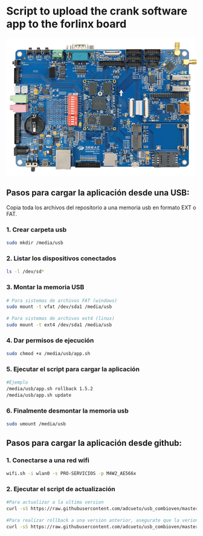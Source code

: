 # Script to upload the crank software app to the forlinx board
![Logo de la aplicación](/img/board.png)

## Pasos para cargar la aplicación desde una USB:
Copia toda los archivos del repositorio a una memoria usb en formato EXT o FAT.

### 1. Crear carpeta usb
```bash
sudo mkdir /media/usb
```
### 2. Listar los dispositivos conectados
```bash
ls -l /dev/sd*
```

### 3. Montar la memoria USB
```bash
# Para sistemas de archivos FAT (windows)
sudo mount -t vfat /dev/sda1 /media/usb
```
```bash
# Para sistemas de archivos ext4 (linux)
sudo mount -t ext4 /dev/sda1 /media/usb
```
### 4. Dar permisos de ejecución
```bash
sudo chmod +x /media/usb/app.sh
```
### 5. Ejecutar el script para cargar la aplicación
```bash
#Ejemplo
/media/usb/app.sh rollback 1.5.2
/media/usb/app.sh update
```

### 6. Finalmente desmontar la memoria usb
```bash
sudo umount /media/usb
```

## Pasos para cargar la aplicación desde github:

### 1. Conectarse a una red wifi
```bash
wifi.sh -i wlan0 -s PRO-SERVICIOS -p M4W2_AE566x
```
### 2. Ejecutar el script de actualización
```bash
#Para actualizar a la ultima version
curl -sS https://raw.githubusercontent.com/adcueto/usb_combioven/master/app_from_github.sh | bash -s update
```
```bash
#Para realizar rollback a una version anterior, asegurate que la verion exista en el repositorio.
curl -sS https://raw.githubusercontent.com/adcueto/usb_combioven/master/app_from_github.sh | bash -s rollback 1.6.3
```
